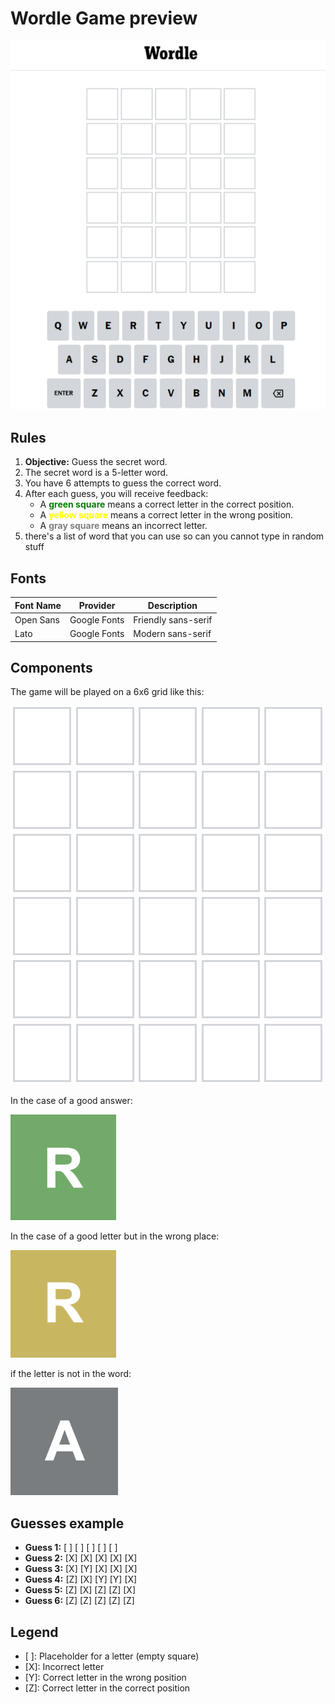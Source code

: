 # Wordle Game preview

![Example Image](assets/wordleexample.png)
## Rules
1. **Objective:** Guess the secret word.
2. The secret word is a 5-letter word.
3. You have 6 attempts to guess the correct word.
4. After each guess, you will receive feedback:
   - A <span style="color: green; font-weight: bold;">green square</span> means a correct letter in the correct position.
   - A <span style="color: yellow; font-weight: bold;">yellow square</span> means a correct letter in the wrong position.
   - A <span style="color: gray; font-weight: bold;">gray square</span> means an incorrect letter.
5. there's a list of word that you can use so can you cannot type in random stuff
## Fonts
| Font Name     | Provider          | Description                    |
| ------------- | ----------------- | ------------------------------ |
| Open Sans     | Google Fonts      | Friendly sans-serif            |
| Lato          | Google Fonts      | Modern sans-serif              |

## Components
 The game will be played on a 6x6 grid like this:

![Example grid](assets/grid.png)

In the case of a good answer:

![Example correct answer](assets/Green.png)

In the case of a good letter but in the wrong place:

![Example corect but wrong place](assets/yellow.png)

if the letter is not in the word:

![Example not here](assets/Grey.png)

## Guesses example
- **Guess 1:** [ ] [ ] [ ] [ ] [ ]
- **Guess 2:** [X] [X] [X] [X] [X]
- **Guess 3:** [X] [Y] [X] [X] [X]
- **Guess 4:** [Z] [X] [Y] [Y] [X]
- **Guess 5:** [Z] [X] [Z] [Z] [X]
- **Guess 6:** [Z] [Z] [Z] [Z] [Z]

## Legend
- [ ]: Placeholder for a letter (empty square)
- [X]: Incorrect letter
- [Y]: Correct letter in the wrong position
- [Z]: Correct letter in the correct position
